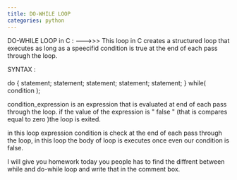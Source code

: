```yaml
---
title: DO-WHILE LOOP
categories: python
---
```


DO-WHILE LOOP in C : ---&gt;&gt;&gt;
This loop in C creates a structured loop that executes as long as a speecifid condition
is true at the end of each pass through the loop.

SYNTAX :

do
{
statement;
statement;
statement;
statement;
statement;
} while( condition );

condition_expression is an expression that is evaluated at end of each pass through the loop. if the value of the
expression is " false " (that is compares equal to zero )the loop is exited.

in this loop expression condition is check at the end of each pass through the loop,
in this loop the body of loop is executes once even our condition is false.

I will give you homework today
you people has to find the diffrent between while and do-while loop and write that in the comment box.